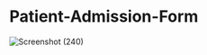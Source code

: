 # Patient-Admission-Form

![Screenshot (240)](https://user-images.githubusercontent.com/97075043/229026629-0b1e5936-afa5-4e6a-9982-d55ceb12af5a.png)
